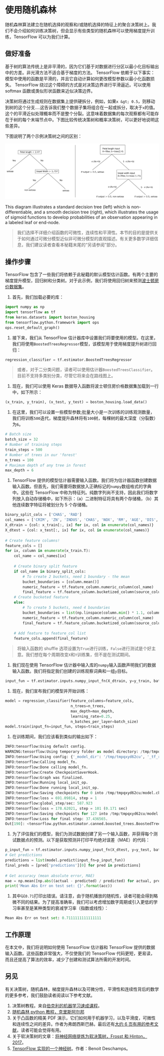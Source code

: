 # 使用随机森林

随机森林算法建立在随机选择的观察和/或随机选择的特征上的聚合决策树上。我们不会介绍如何训练决策树，但会显示有些类型的随机森林可以使用梯度提升训练，TensorFlow 可以为我们计算。

## 做好准备

基于树的算法传统上是非平滑的，因为它们基于对数据进行分区以最小化目标输出中的方差。非光滑方法不适合基于梯度的方法。 TensorFlow 依赖于以下事实：模型中使用的函数是平滑的，并且它自动计算如何更改模型参数以最小化函数损失。 TensorFlow 绕过这个障碍的方式是对决策边界进行平滑逼近。可以使用 softmax 函数或类似形状函数来近似决策边界。

决策树将通过生成规则在数据集上提供硬拆分，例如，如果`x &gt; 0.5`，则移动到树的这个分支....这告诉我们整个数据子集将组合在一起或拆分，取决于`x`的值。这个的平滑近似处理概率而不是整个分裂。这意味着数据集的每次观察都有可能存在于树的每个末端节点中。下图比较传统决策树和概率决策树，可以更好地说明这些差异。

下图说明了两个示例决策树之间的区别：

![](img/0888324c-c9e9-4a1b-92b1-875b174f5c07.png)

This diagram illustrates a standard decision tree (left) which is non-differentiable, and a smooth decision tree (right), which illustrates the usage of sigmoid functions to develop probabilities of an observation appearing in a labeled leaf or end-node.

> 我们选择不详细介绍函数的可微性，连续性和平滑性。本节的目的是提供关于如何通过可微分模型近似非可微分模型的直观描述。有关更多数学详细信息，我们建议读者查看本秘籍末尾的“另请参阅”部分。

## 操作步骤

TensorFlow 包含了一些我们将依赖于此秘籍的默认模型估计函数。有两个主要的梯度提升模型，回归树和分类树。对于此示例，我们将使用回归树来预测[波士顿房价数据集](https://www.cs.toronto.edu/~delve/data/boston/bostonDetail.html)。

1.  首先，我们加载必要的库：

```py
import numpy as np
import tensorflow as tf
from keras.datasets import boston_housing
from tensorflow.python.framework import ops
ops.reset_default_graph()
```

1.  接下来，我们从 TensorFlow 估计器库中设置我们将要使用的模型。在这里，我们将使用`BoostedTreesRegressor`模型，该模型用于使用梯度提升树进行回归：

```py
regression_classifier = tf.estimator.BoostedTreesRegressor
```

> 或者，对于二分类问题，读者可以使用估计器`BoostedTreesClassifier`。目前不支持多类别分类，尽管它将来会在路线图上。

1.  现在，我们可以使用 Keras 数据导入函数将波士顿住房价格数据集加载到一行中，如下所示：

```py
(x_train, y_train), (x_test, y_test) = boston_housing.load_data()
```

1.  在这里，我们可以设置一些模型参数;批量大小是一次训练的训练观测数量，我们将训练`500`迭代，梯度提升森林将有`100`树，每棵树的最大深度（分裂数）为`6`。

```py
# Batch size
batch_size = 32
# Number of training steps
train_steps = 500
# Number of trees in our 'forest'
n_trees = 100
# Maximum depth of any tree in forest
max_depth = 6
```

1.  TensorFlow 提供的模型估计器需要输入函数。我们将为估计器函数创建数据输入函数。但首先，我们需要将数据放入正确标记的`numpy`数组格式的字典中。这些在 TensorFlow 中称为特征列。纯数字列尚不支持，因此我们将数字列放入自动存储桶中，如下所示：（a）二进制特征将具有两个存储桶，（b）其他连续数字特征将被划分为 5 个存储桶。

```py
binary_split_cols = ['CHAS', 'RAD']
col_names = ['CRIM', 'ZN', 'INDUS', 'CHAS', 'NOX', 'RM', 'AGE', 'DIS', 'RAD', 'TAX', 'PTRATIO', 'B', 'LSTAT']
X_dtrain = {col: x_train[:, ix] for ix, col in enumerate(col_names)}
X_dtest = {col: x_test[:, ix] for ix, col in enumerate(col_names)}

# Create feature columns!
feature_cols = []
for ix, column in enumerate(x_train.T):
    col_name = col_names[ix]

    # Create binary split feature
    if col_name in binary_split_cols:
        # To create 2 buckets, need 1 boundary - the mean
        bucket_boundaries = [column.mean()]
        numeric_feature = tf.feature_column.numeric_column(col_name)
        final_feature = tf.feature_column.bucketized_column(source_column=numeric_feature, boundaries=bucket_boundaries)
    # Create bucketed feature
    else:
        # To create 5 buckets, need 4 boundaries
        bucket_boundaries = list(np.linspace(column.min() * 1.1, column.max() * 0.9, 4))
        numeric_feature = tf.feature_column.numeric_column(col_name)
        final_feature = tf.feature_column.bucketized_column(source_column=numeric_feature, boundaries=bucket_boundaries)

    # Add feature to feature_col list
    feature_cols.append(final_feature)
```

> 将输入函数的 shuffle 选项设置为`True`进行训练，`False`进行测试是个好主意。我们想在每个周期改变`X`和`Y`训练集，但不是在测试期间。

1.  我们现在使用 TensorFlow 估计器中输入库的`numpy`输入函数声明我们的数据输入函数。我们将指定我们创建的训练观察词典和一组`y`目标。

```py
input_fun = tf.estimator.inputs.numpy_input_fn(X_dtrain, y=y_train, batch_size=batch_size,        num_epochs=10, shuffle=True)
```

1.  现在，我们宣布我们的模型并开始训练：

```py
model = regression_classifier(feature_columns=feature_cols,
                              n_trees=n_trees,
                              max_depth=max_depth,
                              learning_rate=0.25,
                              n_batches_per_layer=batch_size)
model.train(input_fn=input_fun, steps=train_steps)
```

1.  在训练期间，我们应该看到类似的输出如下：

```py
INFO:tensorflow:Using default config.
WARNING:tensorflow:Using temporary folder as model directory: /tmp/tmpqxyd62cu
INFO:tensorflow:Using config: {'_model_dir': '/tmp/tmpqxyd62cu', '_tf_random_seed': None, '_save_summary_steps': 100, '_save_checkpoints_steps': None, '_save_checkpoints_secs': 600, '_session_config': None, '_keep_checkpoint_max': 5, '_keep_checkpoint_every_n_hours': 10000, '_log_step_count_steps': 100, '_train_distribute': None, '_device_fn': None, '_service': None, '_cluster_spec': <tensorflow.python.training.server_lib.ClusterSpec object at 0x7f43129d77b8>, '_task_type': 'worker', '_task_id': 0, '_global_id_in_cluster': 0, '_master': '', '_evaluation_master': '', '_is_chief': True, '_num_ps_replicas': 0, '_num_worker_replicas': 1}
INFO:tensorflow:Calling model_fn.
INFO:tensorflow:Done calling model_fn.
INFO:tensorflow:Create CheckpointSaverHook.
INFO:tensorflow:Graph was finalized.
INFO:tensorflow:Running local_init_op.
INFO:tensorflow:Done running local_init_op.
INFO:tensorflow:Saving checkpoints for 0 into /tmp/tmpqxyd62cu/model.ckpt.
INFO:tensorflow:loss = 691.09814, step = 1
INFO:tensorflow:global_step/sec: 587.923
INFO:tensorflow:loss = 178.62021, step = 101 (0.171 sec)
INFO:tensorflow:Saving checkpoints for 127 into /tmp/tmpqxyd62cu/model.ckpt.
INFO:tensorflow:Loss for final step: 37.436565.
Out[190]: <tensorflow.python.estimator.canned.boosted_trees.BoostedTreesRegressor at 0x7f43129d7470>
```

1.  为了评估我们的模型，我们为测试数据创建了另一个输入函数，并获得每个测试数据点的预测。以下是获取预测并打印平均绝对误差（MAE）的代码：

```py
p_input_fun = tf.estimator.inputs.numpy_input_fn(X_dtest, y=y_test, batch_size=batch_size, num_epochs=1, shuffle=False)
# Get predictions
predictions = list(model.predict(input_fn=p_input_fun))
final_preds = [pred['predictions'][0] for pred in predictions]

# Get accuracy (mean absolute error, MAE)
mae = np.mean([np.abs((actual - predicted) / predicted) for actual, predicted in zip(y_test, final_preds)])
print('Mean Abs Err on test set: {}'.format(acc))
```

1.  其中以`0.71`打印出错误。请注意，由于随机播放的随机性，读者可能会得到略微不同的结果。为了提高准确率，我们可以考虑增加数字周期或引入更低的学习率甚至是某种类型的衰减学习率（指数或线性）：

```py
Mean Abs Err on test set: 0.7111111111111111
```

## 工作原理

在本文中，我们将说明如何使用 TensorFlow 估计器和 TensorFlow 提供的数据输入函数。这些函数非常强大，不仅使我们的 TensorFlow 代码更短，更易读，而且还提高了算法的效率，减少了创建和测试算法所需的开发时间。

## 另见

有关决策树，随机森林，梯度提升森林以及可微分性，平滑性和连续性背后的数学的更多参考，我们鼓励读者阅读以下参考文献。

1.  决策树教程。来自[伯克利的机器学习速成课程](https://ml.berkeley.edu/blog/2017/12/26/tutorial-5/)。
2.  [随机森林 python 教程，克里斯阿尔邦](https://chrisalbon.com/machine_learning/trees_and_forests/random_forest_classifier_example/)
3.  关于凸函数的精美 PDF 演示，它们如何用于机器学习，以及平滑度，可微性和连续性之间的差异。作者为弗朗西斯巴赫。最后还有[大约 6 页有用的参考文献](https://www.di.ens.fr/~fbach/gradsto_allerton.pdf)，读者可能会觉得有用。 
4.  关于软决策树的文章：[将神经网络提炼为软决策树，Frosst 和 Hinton，2017](https://cex.inf.unibz.it/resources/Frosst+Hinton-CExAIIA_2017.pdf)。
5.  [TensorFlow 实现的一个神经树](https://github.com/benoitdescamps/Neural-Tree)。作者：Benoit Deschamps。
